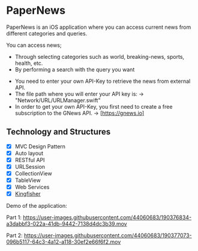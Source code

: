 # PaperNews

PaperNews is an iOS application where you can access current news from different categories and queries.

You can access news;

- Through selecting categories such as world, breaking-news, sports, health, etc. 
- By performing a search with the query you want

* You need to enter your own API-Key to retrieve the news from external API. 
* The file path where you will enter your API key is: -> "Network/URL/URLManager.swift"
* In order to get your own API-Key, you first need to create a free subscription to the GNews API. -> [https://gnews.io]

## Technology and Structures
- [x] MVC Design Pattern
- [x] Auto layout
- [X] RESTful API
- [x] URLSession
- [x] CollectionView 
- [x] TableView 
- [x] Web Services
- [x] [Kingfisher](https://github.com/onevcat/Kingfisher)

Demo of the application:

Part 1:
https://user-images.githubusercontent.com/44060683/190376834-a3dabbf3-022a-41db-9442-7138d4dc3b39.mov

Part 2:
https://user-images.githubusercontent.com/44060683/190377073-096b5117-64c3-4a12-a118-30ef2e66f6f2.mov
